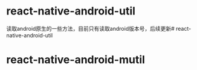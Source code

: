 # react-native-android-util
读取android原生的一些方法，目前只有读取android版本号，后续更新# react-native-android-util

# react-native-android-mutil
